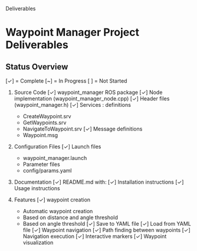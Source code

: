 Deliverables 
# Waypoint Manager Project Deliverables

## Status Overview
[✓] = Complete
[~] = In Progress 
[ ] = Not Started

1. Source Code
[✓] waypoint_manager ROS package
[✓] Node implementation (waypoint_manager_node.cpp)
[✓] Header files (waypoint_manager.h)
[✓] Services :  definitions
    - CreateWaypoint.srv
    - GetWaypoints.srv
    - NavigateToWaypoint.srv
[✓] Message definitions
    - Waypoint.msg

2. Configuration Files
[✓] Launch files
    - waypoint_manager.launch
    - Parameter files
    - config/params.yaml

3. Documentation
[✓] README.md with:
[✓] Installation instructions
[✓] Usage instructions


4. Features
[✓] waypoint creation
    - Automatic waypoint creation
    - Based on distance and angle threshold
    - Based on angle threshold
[✓] Save to YAML file
[✓] Load from YAML file
[✓] Waypoint navigation
[✓] Path finding between waypoints
[✓] Navigation execution
[✓] Interactive markers
[✓] Waypoint visualization
